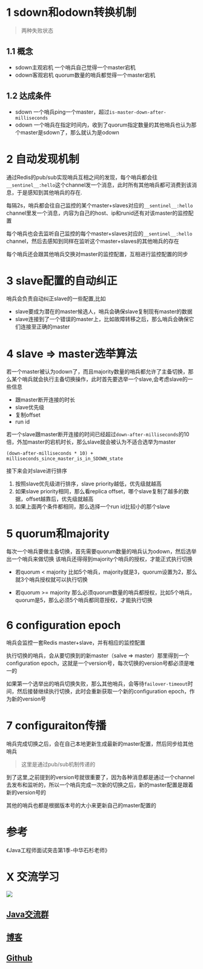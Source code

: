 # 1 sdown和odown转换机制
> 两种失败状态

## 1.1 概念
- sdown主观宕机
一个哨兵自己觉得一个master宕机
- odown客观宕机
quorum数量的哨兵都觉得一个master宕机

## 1.2 达成条件
- sdown
一个哨兵ping一个master，超过`is-master-down-after-milliseconds`
- odown
一个哨兵在指定时间内，收到了quorum指定数量的其他哨兵也认为那个master是sdown了，那么就认为是odown

# 2 自动发现机制
通过Redis的pub/sub实现哨兵互相之间的发现，每个哨兵都会往`__sentinel__:hello`这个channel发一个消息，此时所有其他哨兵都可消费到该消息，于是感知到其他哨兵的存在.

每隔2s，哨兵都会往自己监控的某个master+slaves对应的`__sentinel__:hello `channel里发一个消息，内容为自己的host、ip和runid还有对该master的监控配置

每个哨兵也会去监听自己监控的每个master+slaves对应的`__sentinel__:hello` channel，然后去感知到同样在监听这个master+slaves的其他哨兵的存在

每个哨兵还会跟其他哨兵交换对master的监控配置，互相进行监控配置的同步

# 3 slave配置的自动纠正
哨兵会负责自动纠正slave的一些配置,比如
- slave要成为潜在的master候选人，哨兵会确保slave复制现有master的数据
- slave连接到了一个错误的master上，比如故障转移之后，那么哨兵会确保它们连接至正确的master

# 4 slave => master选举算法
若一个master被认为odown了，而且majority数量的哨兵都允许了主备切换，那么某个哨兵就会执行主备切换操作，此时首先要选举一个slave,会考虑slave的一些信息
- 跟master断开连接的时长
- slave优先级
- 复制offset
- run id

若一个slave跟master断开连接的时间已经超过`down-after-milliseconds`的10倍，外加master的宕机时长，那么slave就会被认为不适合选举为master
```
(down-after-milliseconds * 10) + milliseconds_since_master_is_in_SDOWN_state
```

接下来会对slave进行排序
1. 按照slave优先级进行排序，slave priority越低，优先级就越高
2. 如果slave priority相同，那么看replica offset，哪个slave复制了越多的数据，offset越靠后，优先级就越高
3. 如果上面两个条件都相同，那么选择一个run id比较小的那个slave

# 5 quorum和majority
每次一个哨兵要做主备切换，首先需要quorum数量的哨兵认为odown，然后选举出一个哨兵来做切换
该哨兵还得得到majority个哨兵的授权，才能正式执行切换

- 若quorum < majority
比如5个哨兵，majority就是3，quorum设置为2，那么就3个哨兵授权就可以执行切换

- 若quorum >= majority
那么必须quorum数量的哨兵都授权，比如5个哨兵，quorum是5，那么必须5个哨兵都同意授权，才能执行切换

# 6 configuration epoch
哨兵会监控一套Redis master+slave，并有相应的监控配置

执行切换的哨兵，会从要切换到的新master（salve => master）那里得到一个configuration epoch，这就是一个version号，每次切换的version号都必须是唯一的

如果第一个选举出的哨兵切换失败，那么其他哨兵，会等待`failover-timeout`时间，然后接替继续执行切换，此时会重新获取一个新的configuration epoch，作为新的version号

# 7 configuraiton传播
哨兵完成切换之后，会在自己本地更新生成最新的master配置，然后同步给其他哨兵
> 这里是通过pub/sub机制传递的

到了这里,之前提到的version号就很重要了，因为各种消息都是通过一个channel去发布和监听的，所以一个哨兵完成一次新的切换之后，新的master配置是跟着新的version号的

其他的哨兵也都是根据版本号的大小来更新自己的master配置的

# 参考

《Java工程师面试突击第1季-中华石杉老师》

# X 交流学习
![](https://img-blog.csdnimg.cn/20190504005601174.jpg)
## [Java交流群](https://jq.qq.com/?_wv=1027&k=5UB4P1T)
## [博客](https://blog.csdn.net/qq_33589510)
## [Github](https://github.com/Wasabi1234)




